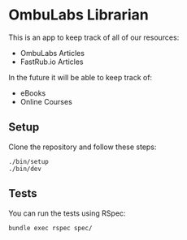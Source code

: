 # OmbuLabs Librarian

This is an app to keep track of all of our resources:

- OmbuLabs Articles
- FastRub.io Articles

In the future it will be able to keep track of: 

- eBooks
- Online Courses

## Setup 

Clone the repository and follow these steps: 

```
./bin/setup
./bin/dev
```

## Tests

You can run the tests using RSpec:

```
bundle exec rspec spec/
```

